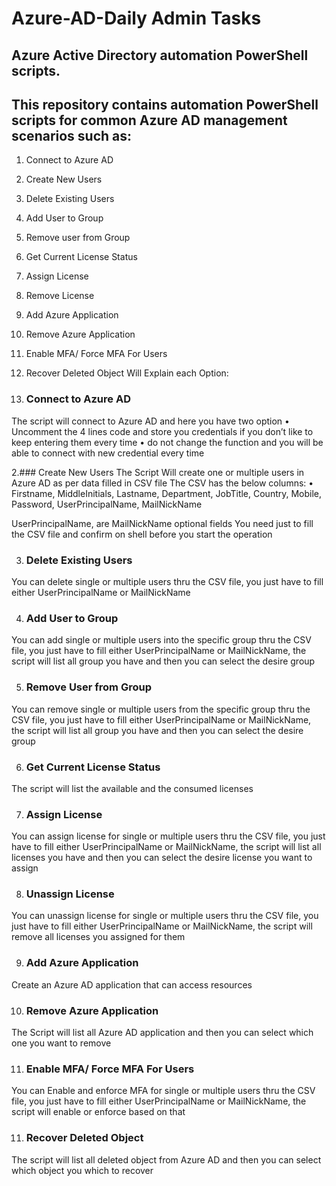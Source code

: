 # Azure-AD-Daily Admin Tasks
## Azure Active Directory automation PowerShell scripts.
## This repository contains automation PowerShell scripts for common Azure AD management scenarios such as:
  1.	Connect to Azure AD
  2.	Create New Users
  3.	Delete Existing Users
  4.	Add User to Group
  5.	Remove user from Group
  6.	Get Current License Status
  7.	Assign License
  8.	Remove License
  9.	Add Azure Application
  10.	Remove Azure Application
  11.	Enable MFA/ Force MFA For Users
  12.	Recover Deleted Object
Will Explain each Option:

1. ###	Connect to Azure AD
The script will connect to Azure AD and here you have two option
•	Uncomment the 4 lines code and store you credentials if you don’t like to keep entering them every time
•	do not change the function and you will be able to connect with new credential every time

2.### Create New Users
The Script Will create one or multiple users in Azure AD as per data filled in CSV file
The CSV has the below columns:
•	Firstname, MiddleInitials, Lastname, Department, JobTitle, Country, Mobile, Password, UserPrincipalName, MailNickName

UserPrincipalName, are MailNickName optional fields
You need just to fill the CSV file and confirm on shell before you start the operation

3. ### Delete Existing Users
You can delete single or multiple users thru the CSV file, you just have to fill either UserPrincipalName or MailNickName

4. ### Add User to Group
You can add single or multiple users into the specific group thru the CSV file, you just have to fill either UserPrincipalName or MailNickName, the script will list all group you have and then you  can select the desire group

5. ### Remove User from Group
You can remove single or multiple users from the specific group thru the CSV file, you just have to fill either UserPrincipalName or MailNickName, the script will list all group you have and then you can select the desire group

6. ### Get Current License Status
The script will list the available and the consumed licenses

7. ### Assign License
You can assign license for single or multiple users thru the CSV file, you just have to fill either UserPrincipalName or MailNickName, the script will list all licenses  you have and then you  can select the desire license you want to assign

8. ### Unassign License
You can unassign license for single or multiple users thru the CSV file, you just have to fill either UserPrincipalName or MailNickName, the script will remove all licenses you assigned for them

9. ### Add Azure Application
Create an Azure AD application that can access resources

10. ### Remove Azure Application
The Script will list all Azure AD application and then you can select which one you want to remove 

11. ### Enable MFA/ Force MFA For Users
You can Enable and enforce MFA for single or multiple users thru the CSV file, you just have to fill either UserPrincipalName or MailNickName, the script will enable or enforce based on that

11. ### Recover Deleted Object
The script will list all deleted object from Azure AD and then you can select which object you which to recover
